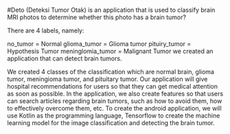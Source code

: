 #Deto (Deteksi Tumor Otak) is an application that is used to classify brain MRI photos to determine whether this photo has a brain tumor?

There are 4 labels, namely:

no_tumor = Normal glioma_tumor = Glioma tumor pituiry_tumor = Hypothesis Tumor meninglomia_tumor = Malignant Tumor we created an application that can detect brain tumors. 

We created 4 classes of the classification which are normal brain, glioma tumor, meningioma tumor, and pituitary tumor. Our application will give hospital recommendations for users so that they can get medical attention as soon as possible. In the application, we also create features so that users can search articles regarding brain tumors, such as how to avoid them, how to effectively overcome them, etc. To create the android application, we will use Kotlin as the programming language, Tensorflow to create the machine learning model for the image classification and detecting the brain tumor.
